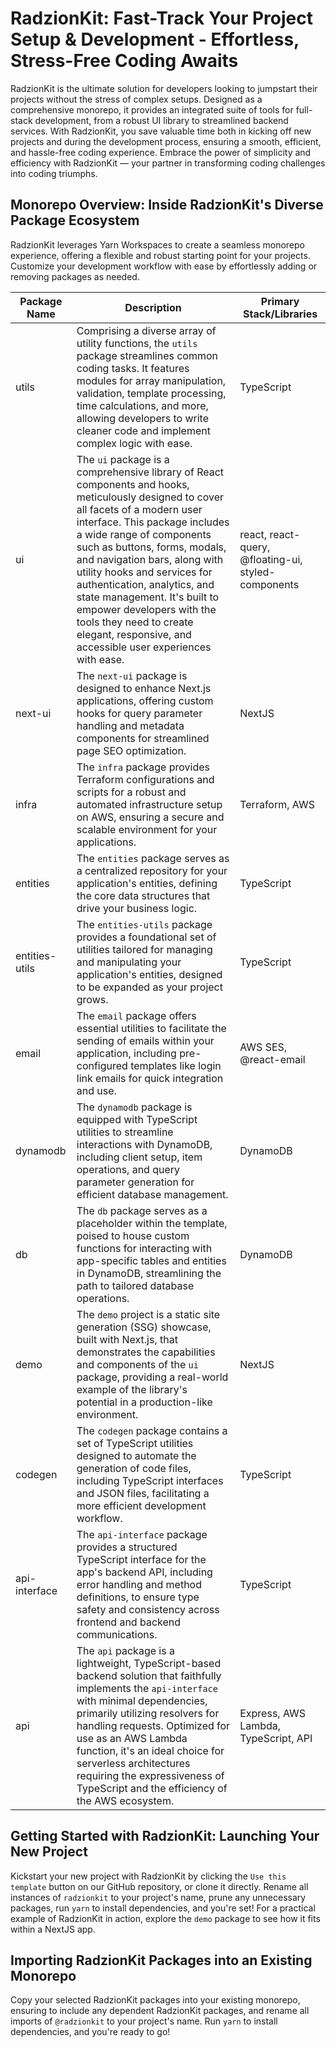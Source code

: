 # RadzionKit: Fast-Track Your Project Setup & Development - Effortless, Stress-Free Coding Awaits

RadzionKit is the ultimate solution for developers looking to jumpstart their projects without the stress of complex setups. Designed as a comprehensive monorepo, it provides an integrated suite of tools for full-stack development, from a robust UI library to streamlined backend services. With RadzionKit, you save valuable time both in kicking off new projects and during the development process, ensuring a smooth, efficient, and hassle-free coding experience. Embrace the power of simplicity and efficiency with RadzionKit — your partner in transforming coding challenges into coding triumphs.

## Monorepo Overview: Inside RadzionKit's Diverse Package Ecosystem

RadzionKit leverages Yarn Workspaces to create a seamless monorepo experience, offering a flexible and robust starting point for your projects. Customize your development workflow with ease by effortlessly adding or removing packages as needed.

| Package Name    | Description                                  | Primary Stack/Libraries |
|-----------------|----------------------------------------------|-------------------------|
| utils           | Comprising a diverse array of utility functions, the `utils` package streamlines common coding tasks. It features modules for array manipulation, validation, template processing, time calculations, and more, allowing developers to write cleaner code and implement complex logic with ease.   | TypeScript     |
| ui              | The `ui` package is a comprehensive library of React components and hooks, meticulously designed to cover all facets of a modern user interface. This package includes a wide range of components such as buttons, forms, modals, and navigation bars, along with utility hooks and services for authentication, analytics, and state management. It's built to empower developers with the tools they need to create elegant, responsive, and accessible user experiences with ease.       | react, react-query, @floating-ui, styled-components     |
| next-ui         | The `next-ui` package is designed to enhance Next.js applications, offering custom hooks for query parameter handling and metadata components for streamlined page SEO optimization.     | NextJS     |
| infra           | The `infra` package provides Terraform configurations and scripts for a robust and automated infrastructure setup on AWS, ensuring a secure and scalable environment for your applications.     | Terraform, AWS     |
| entities        | The `entities` package serves as a centralized repository for your application's entities, defining the core data structures that drive your business logic.               | TypeScript     |
| entities-utils  | The `entities-utils` package provides a foundational set of utilities tailored for managing and manipulating your application's entities, designed to be expanded as your project grows.    | TypeScript     |
| email           | The `email` package offers essential utilities to facilitate the sending of emails within your application, including pre-configured templates like login link emails for quick integration and use.                 | AWS SES, @react-email     |
| dynamodb        | The `dynamodb` package is equipped with TypeScript utilities to streamline interactions with DynamoDB, including client setup, item operations, and query parameter generation for efficient database management.      | DynamoDB     |
| db              | The `db` package serves as a placeholder within the template, poised to house custom functions for interacting with app-specific tables and entities in DynamoDB, streamlining the path to tailored database operations.          | DynamoDB     |
| demo            | The `demo` project is a static site generation (SSG) showcase, built with Next.js, that demonstrates the capabilities and components of the `ui` package, providing a real-world example of the library's potential in a production-like environment.                     | NextJS     |
| codegen         | The `codegen` package contains a set of TypeScript utilities designed to automate the generation of code files, including TypeScript interfaces and JSON files, facilitating a more efficient development workflow.      | TypeScript     |
| api-interface   | The `api-interface` package provides a structured TypeScript interface for the app's backend API, including error handling and method definitions, to ensure type safety and consistency across frontend and backend communications.             | TypeScript     |
| api             | The `api` package is a lightweight, TypeScript-based backend solution that faithfully implements the `api-interface` with minimal dependencies, primarily utilizing resolvers for handling requests. Optimized for use as an AWS Lambda function, it's an ideal choice for serverless architectures requiring the expressiveness of TypeScript and the efficiency of the AWS ecosystem.     | Express, AWS Lambda, TypeScript, API     |

## Getting Started with RadzionKit: Launching Your New Project

Kickstart your new project with RadzionKit by clicking the `Use this template` button on our GitHub repository, or clone it directly. Rename all instances of `radzionkit` to your project's name, prune any unnecessary packages, run `yarn` to install dependencies, and you're set! For a practical example of RadzionKit in action, explore the `demo` package to see how it fits within a NextJS app.

## Importing RadzionKit Packages into an Existing Monorepo

Copy your selected RadzionKit packages into your existing monorepo, ensuring to include any dependent RadzionKit packages, and rename all imports of `@radzionkit` to your project's name. Run `yarn` to install dependencies, and you're ready to go!

